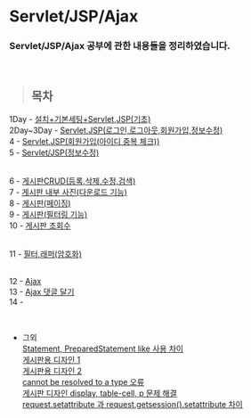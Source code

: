 Servlet/JSP/Ajax
===============

### Servlet/JSP/Ajax 공부에 관한 내용들을 정리하였습니다.

<br/>

> ## 목차 <br>
 1Day - [설치+기본세팅+Servlet,JSP(기초)](https://github.com/Kalph/Server/tree/master/1Day) <br/>
 2Day~3Day - [Servlet,JSP(로그인,로그아웃,회원가입,정보수정)](https://github.com/Kalph/Server/tree/master/2Day_3Day) <br/>
 4 - [Servlet,JSP(회원가입(아이디 중복 체크))](https://github.com/Kalph/Server/tree/master/4) <br/>
 5 - [Servlet/JSP(정보수정)](https://github.com/Kalph/Server/tree/master/5) <br/><br/>
 
 6 - [게시판CRUD(등록,삭제,수정,검색)]()<br/>
 7 - [게시판 내부 사진(다운로드 기능)]()<br>
 8 - [게시판(페이징)]()<br/> 
 9 - [게시판(필터링 기능)]()<br>
 10 - [게시판 조회수]()<br><br>
 
 11 - [필터,래퍼(암호화)]()<br><br>
 
 12 - [Ajax]()<br>
 13 - [Ajax 댓글 달기]()<br/>
 14 - []()<br/>
 
 <br/> 
 
 * 그외 <br/>
  [Statement, PreparedStatement like 사용 차이](https://github.com/Kalph/Server/blob/master/%EA%B7%B8%EC%99%B8/1.%20Statement%2C%20PreparedStatement%20like%20%EC%82%AC%EC%9A%A9%20%EC%B0%A8%EC%9D%B4.md) <br/>
  [게시판용 디자인 1](https://github.com/Kalph/Server/blob/master/%EA%B7%B8%EC%99%B8/2.%20noticeBoardFormDesign.md) <br/>
  [게시판용 디자인 2](https://github.com/Kalph/Server/blob/master/%EA%B7%B8%EC%99%B8/3.%20noticeBoardDesign2.md) <br/>
  [cannot be resolved to a type 오류](https://github.com/Kalph/Server/blob/master/%EA%B7%B8%EC%99%B8/4.%20cannot%20be%20resolved%20to%20a%20type%20Error.md)<br>
  [게시판 디자인 display, table-cell, p 문제 해결](https://github.com/Kalph/Server/blob/master/%EA%B7%B8%EC%99%B8/5.%20noticeBoard%20design%20(display%2Ctable-cell%2Cp)%20troubleShooting.md)<br>
  [request.setattribute 과 request.getsession().setattribute 차이](https://github.com/Kalph/Server/blob/master/%EA%B7%B8%EC%99%B8/6.%20request.setattribute%20%EA%B3%BC%20request.getsession().setattribute%20%EC%B0%A8%EC%9D%B4.md)<br>
  []()<br>
